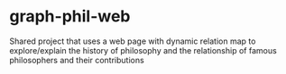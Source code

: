 # graph-phil-web
Shared project that uses a web page with dynamic relation map to explore/explain the history of philosophy and the relationship of famous philosophers and their contributions
